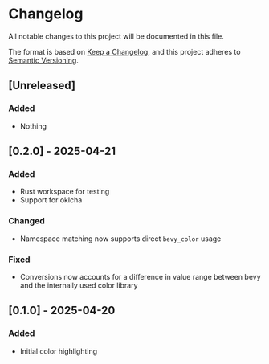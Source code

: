 # Changelog

All notable changes to this project will be documented in this file.

The format is based on [Keep a Changelog](https://keepachangelog.com/en/1.1.0/),
and this project adheres to [Semantic Versioning](https://semver.org/spec/v2.0.0.html).

## [Unreleased]

### Added

- Nothing

## [0.2.0] - 2025-04-21

### Added

- Rust workspace for testing
- Support for oklcha

### Changed

- Namespace matching now supports direct `bevy_color` usage

### Fixed

- Conversions now accounts for a difference in value range between bevy and the internally used color library

## [0.1.0] - 2025-04-20

### Added

- Initial color highlighting

<!-- Template for new entry
## [X.Y.Z] - YYYY-MM-DD
### Added
### Changed
### Deprecated
### Removed
### Fixed
### Security
-->
